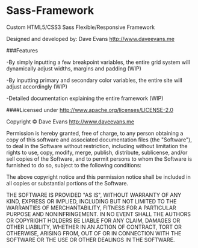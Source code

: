 Sass-Framework
==============

Custom HTML5/CSS3 Sass Flexible/Responsive Framework

Designed and developed by: 
Dave Evans http://www.daveevans.me

###Features

-By simply inputting a few breakpoint variables, the entire grid system will dynamically adjust widths, margins and padding (WIP)

-By inputting primary and secondary color variables, the entire site will adjust accordingly (WIP)

-Detailed documentation explaining the entire framework (WIP)


####Licensed under http://www.apache.org/licenses/LICENSE-2.0

Copyright &copy; Dave Evans http://www.daveevans.me

Permission is hereby granted, free of charge, to any person obtaining a copy of this software and associated documentation files (the "Software"), to deal in the Software without restriction, including without limitation the rights to use, copy, modify, merge, publish, distribute, sublicense, and/or sell copies of the Software, and to permit persons to whom the Software is furnished to do so, subject to the following conditions:

The above copyright notice and this permission notice shall be included in all copies or substantial portions of the Software.

THE SOFTWARE IS PROVIDED "AS IS", WITHOUT WARRANTY OF ANY KIND, EXPRESS OR IMPLIED, INCLUDING BUT NOT LIMITED TO THE WARRANTIES OF MERCHANTABILITY, FITNESS FOR A PARTICULAR PURPOSE AND NONINFRINGEMENT. IN NO EVENT SHALL THE AUTHORS OR COPYRIGHT HOLDERS BE LIABLE FOR ANY CLAIM, DAMAGES OR OTHER LIABILITY, WHETHER IN AN ACTION OF CONTRACT, TORT OR OTHERWISE, ARISING FROM, OUT OF OR IN CONNECTION WITH THE SOFTWARE OR THE USE OR OTHER DEALINGS IN THE SOFTWARE.
